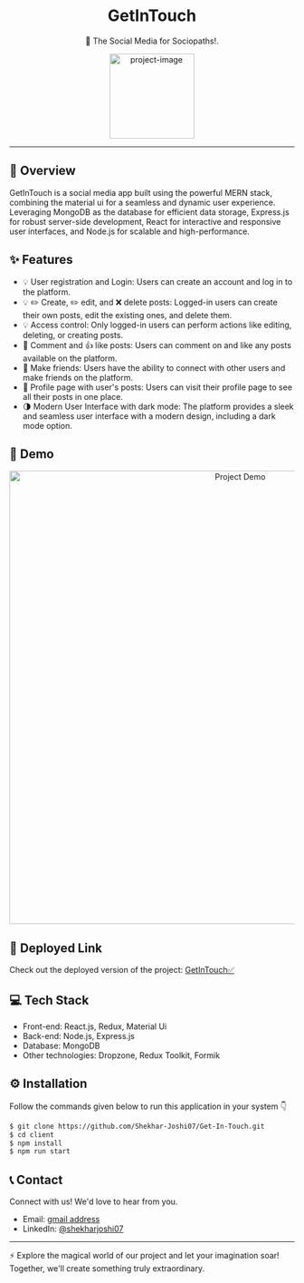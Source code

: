<!-- Project Title -->
<h1 align="center">GetInTouch</h1>
<p align="center"></p>

<!-- Project Description -->
<p align="center">🚀  The Social Media for Sociopaths!.</p>

<!-- Project Logo -->
<p align="center">
  <img src="https://github.com/Shekhar-Joshi07/Get-In-Touch/assets/110104542/58122503-5413-4238-ab97-fcdd7c8788fc.png" alt="project-image" width="150" height="150/">
</p>

---

<!-- Overview -->
## 🌟 Overview

GetInTouch is a social media app built using the powerful MERN stack, combining the material ui for a seamless and dynamic user experience. Leveraging MongoDB as the database for efficient data storage, Express.js for robust server-side development, React for interactive and responsive user interfaces, and Node.js for scalable and high-performance.




<!-- Features -->
## ✨ Features


- 💡 User registration and Login: Users can create an account and log in to the platform.
- 💡 ✏️ Create, ✏️ edit, and ❌ delete posts: Logged-in users can create their own posts, edit the existing ones, and delete them.
- 💡 Access control: Only logged-in users can perform actions like editing, deleting, or creating posts.
- 💬 Comment and 👍 like posts: Users can comment on and like any posts available on the platform.
- 👥 Make friends: Users have the ability to connect with other users and make friends on the platform.
- 👤 Profile page with user's posts: Users can visit their profile page to see all their posts in one place.
- 🌗 Modern User Interface with dark mode: The platform provides a sleek and seamless user interface with a modern design, including a dark mode option.



<!-- Demo -->
## 🎥 Demo

<p align="center">
  <img src="your-demo.gif" alt="Project Demo" width="800">
</p>

<!-- Tech Stack -->
<!-- Deployed Link -->
## 🔗 Deployed Link

Check out the deployed version of the project: [GetInTouch✅](https://geti-in-touch.vercel.app/)


## 💻 Tech Stack

- Front-end: React.js, Redux, Material Ui
- Back-end: Node.js, Express.js
- Database: MongoDB
- Other technologies: Dropzone, Redux Toolkit, Formik
<!-- Installation -->
## ⚙️ Installation
Follow the commands given below to run this application in your system 👇

```bash
$ git clone https://github.com/Shekhar-Joshi07/Get-In-Touch.git
$ cd client
$ npm install
$ npm run start

```

<!-- Contact -->
## 📞 Contact

Connect with us! We'd love to hear from you.

- Email: [gmail address](shekharjoshi64320@gmail.com)
- LinkedIn: [@shekharjoshi07](https://www.linkedin.com/in/shekharjoshi07/)

---

⚡️ Explore the magical world of our project and let your imagination soar! Together, we'll create something truly extraordinary.
